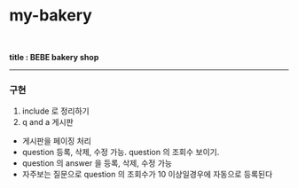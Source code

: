 # my-bakery

<br>

<strong>title : BEBE bakery shop </strong>
<hr>

<h3>구현</h3> 

1.  include 로 정리하기 <br>
2. q and a 게시판 <br>
- 게시판을 페이징 처리 
- question 등록, 삭제, 수정 가능. question 의 조회수 보이기.
- question 의 answer 을 등록, 삭제, 수정 가능
- 자주보는 질문으로 question 의 조회수가 10 이상일경우에 자동으로 등록된다
